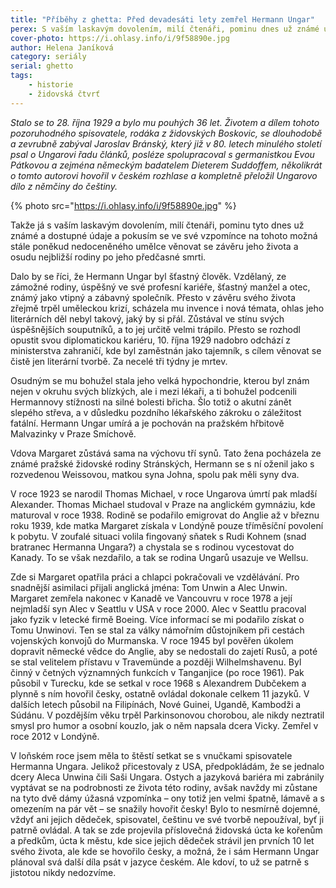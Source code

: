```yaml
---
title: "Příběhy z ghetta: Před devadesáti lety zemřel Hermann Ungar"
perex: S vaším laskavým dovolením, milí čtenáři, pominu dnes už známé údaje o životě a díle tohoto spisovatele, rodáka z židovských Boskovic, a budu se věnovat závěru jeho života a osudu nejbližší rodiny po jeho předčasné smrti. 
cover-photo: https://i.ohlasy.info/i/9f58890e.jpg
author: Helena Janíková
category: seriály
serial: ghetto
tags:
    - historie
    - židovská čtvrť
---
```


*Stalo se to 28. října 1929 a bylo mu pouhých 36 let. Životem a dílem tohoto pozoruhodného spisovatele, rodáka z židovských Boskovic, se dlouhodobě a zevrubně zabýval Jaroslav Bránský, který již v 80. letech minulého století psal o Ungarovi řadu článků, posléze spolupracoval s germanistkou Evou Pátkovou a zejména německým badatelem Dieterem Suddoffem, několikrát o tomto autorovi hovořil v českém rozhlase a kompletně přeložil Ungarovo dílo z němčiny do češtiny.*

{% photo src="https://i.ohlasy.info/i/9f58890e.jpg" %}

Takže já s vaším laskavým dovolením, milí čtenáři, pominu tyto dnes už známé a dostupné údaje a pokusím se ve své vzpomínce na tohoto možná stále poněkud nedoceněného umělce věnovat se závěru jeho života a osudu nejbližší rodiny po jeho předčasné smrti. 

Dalo by se říci, že Hermann Ungar byl šťastný člověk. Vzdělaný, ze zámožné rodiny, úspěšný ve své profesní kariéře, šťastný manžel a otec, známý jako vtipný a zábavný společník. Přesto v závěru svého života zřejmě trpěl uměleckou krizí, scházela mu invence i nová témata, ohlas jeho literárních děl nebyl takový, jaký by si přál. Zůstával ve stínu svých úspěšnějších souputníků, a to jej určitě velmi trápilo. Přesto se rozhodl opustit svou diplomatickou kariéru, 10. října 1929 nadobro odchází z ministerstva zahraničí, kde byl zaměstnán jako tajemník, s cílem věnovat se čistě jen literární tvorbě. Za necelé tři týdny je mrtev. 

Osudným se mu bohužel stala jeho velká hypochondrie, kterou byl znám nejen v okruhu svých blízkých, ale i mezi lékaři, a ti bohužel podcenili Hermannovy stížnosti na silné bolesti břicha. Šlo totiž o akutní zánět slepého střeva, a v důsledku pozdního lékařského zákroku o záležitost fatální. Hermann Ungar umírá a je pochován na pražském hřbitově Malvazinky v Praze Smíchově. 

Vdova Margaret zůstává sama na výchovu tří synů. Tato žena pocházela ze známé pražské židovské rodiny Stránských, Hermann se s ní oženil jako s rozvedenou Weissovou, matkou syna Johna, spolu pak měli syny dva.

V roce 1923 se narodil Thomas Michael, v roce Ungarova úmrtí pak mladší Alexander. Thomas Michael studoval v Praze na anglickém gymnáziu, kde maturoval v roce 1938. Rodině se podařilo emigrovat do Anglie až v březnu roku 1939, kde matka Margaret získala v Londýně pouze tříměsíční povolení k pobytu. V zoufalé situaci volila fingovaný sňatek s Rudi Kohnem (snad bratranec Hermanna Ungara?) a chystala se s rodinou vycestovat do Kanady. To se však nezdařilo, a tak se rodina Ungarů usazuje ve Wellsu. 

Zde si Margaret opatřila práci a chlapci pokračovali ve vzdělávání. Pro snadnější asimilaci přijali anglická jména: Tom Unwin a Alec Unwin. Margaret zemřela nakonec v Kanadě ve Vancouvru v roce 1978 a její nejmladší syn Alec v Seattlu v USA v roce 2000. Alec v Seattlu pracoval jako fyzik v letecké firmě Boeing. Více informací se mi podařilo získat o Tomu Unwinovi. Ten se stal za války námořním důstojníkem při cestách vojenských konvojů do Murmanska. V roce 1945 byl pověřen úkolem dopravit německé vědce do Anglie, aby se nedostali do zajetí Rusů, a poté se stal velitelem přístavu v Travemünde a později Wilhelmshavenu. Byl činný v četných významných funkcích v Tanganjice (po roce 1961). Pak působil v Turecku, kde se setkal v roce 1968 s Alexandrem Dubčekem a plynně s ním hovořil česky, ostatně ovládal dokonale celkem 11 jazyků. V dalších letech působil na Filipínách, Nové Guinei, Ugandě, Kambodži a Súdánu. V pozdějším věku trpěl Parkinsonovou chorobou, ale nikdy neztratil smysl pro humor a osobní kouzlo, jak o něm napsala dcera Vicky. Zemřel v roce 2012 v Londýně.

V loňském roce jsem měla to štěstí setkat se s vnučkami spisovatele Hermanna Ungara. Jelikož přicestovaly z USA, předpokládám, že se jednalo dcery Aleca Unwina čili Saši Ungara. Ostych a jazyková bariéra mi zabránily vyptávat se na podrobnosti ze života této rodiny, avšak navždy mi zůstane na tyto dvě dámy úžasná vzpomínka – ony totiž jen velmi špatně, lámavě a s omezením na pár vět – se snažily hovořit česky! Bylo to nesmírně dojemné, vždyť ani jejich dědeček, spisovatel, češtinu ve své tvorbě nepoužíval, byť ji patrně ovládal. A tak se zde projevila příslovečná židovská úcta ke kořenům a předkům, úcta k městu, kde sice jejich dědeček strávil jen prvních 10 let svého života, ale kde se hovořilo česky, a možná, že i sám Hermann Ungar plánoval svá další díla psát v jazyce českém. Ale kdoví, to už se patrně s jistotou nikdy nedozvíme.
